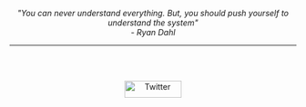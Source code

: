
<p align="center">
   <i>"You can never understand everything. But, you should push yourself to understand the system"</i>
   <br>
   <i>- Ryan Dahl</i>
</p>       
 <hr \>
<br>

<!-- 
<div align="center">
  <img src="https://github-readme-stats.vercel.app/api/top-langs/?username=evertonsavio&hide=jupyter%20notebook,html,css,tex&theme=blue-green" alt="img"/>
</div>
-->

<br>

<p align="center">
<!--     <a href="https://www.linkedin.com/in/evertonsavio/" target="blank"><img alt="Linkedin profile" title="Linkedin" src="https://raw.githubusercontent.com/havyx/Havyx/master/assets/linkedin.svg" width="100" height="30" /></a> -->
    <a href="https://twitter.com/akaRhavyx" target="blank"><img alt="Twitter" src="https://raw.githubusercontent.com/havyx/Havyx/master/assets/twitter.svg"   title="Twitter" width="100" height="30" /></a>
</p>
